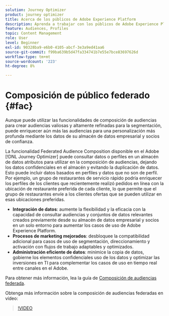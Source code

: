 ```yaml
---
solution: Journey Optimizer
product: journey optimizer
title: Acerca de los públicos de Adobe Experience Platform
description: Aprenda a trabajar con los públicos de Adobe Experience Platform
feature: Audiences, Profiles
topic: Content Management
role: User
level: Beginner
exl-id: 90328ba9-e6b0-4105-abcf-3e3a9ed41aa6
source-git-commit: f99ba639b5d47fa334741b7e55e7bce83697626d
workflow-type: tm+mt
source-wordcount: '223'
ht-degree: 8%

---
```


# Composición de público federado {#fac}

Aunque puede utilizar las funcionalidades de composición de audiencias para crear audiencias valiosas y altamente refinadas para la segmentación, puede enriquecer aún más las audiencias para una personalización más profunda mediante los datos de su almacén de datos empresarial y socios de confianza.

La funcionalidad Federated Audience Composition disponible en el Adobe [!DNL Journey Optimizer] puede consultar datos o perfiles en un almacén de datos
atributos para utilizar en la composición de audiencias, dejando los datos confidenciales en el almacén y evitando la duplicación de datos. Esto puede incluir datos basados en perfiles y datos que no son de perfil. Por ejemplo, un grupo de restaurantes de servicio rápido podría enriquecer los perfiles de los clientes
que recientemente realizó pedidos en línea con la ubicación de restaurante preferida de cada cliente, lo que permite que el grupo de restaurantes envíe a los clientes ofertas que se pueden utilizar en esas ubicaciones preferidas.

* **Integración de datos**: aumente la flexibilidad y la eficacia con la capacidad de consultar audiencias y conjuntos de datos relevantes creados previamente desde su almacén de datos empresarial y socios en un solo entorno para aumentar los casos de uso de Adobe Experience Platform.
* **Procesos de marketing mejorados**: desbloquee la compatibilidad adicional para casos de uso de segmentación, direccionamiento y activación con flujos de trabajo adaptables y optimizados.
* **Administración eficiente de datos**: minimice la copia de datos, gobierne los elementos confidenciales
uso de los datos y optimizar las inversiones en TI para complementar los casos de uso en tiempo real entre canales en el Adobe.

Para obtener más información, lea la guía de [Composición de audiencias federada](https://experienceleague.adobe.com/es/docs/federated-audience-composition/using/home).

Obtenga más información sobre la composición de audiencias federadas en vídeo:

>[!VIDEO](https://video.tv.adobe.com/v/3432261?quality=12)

